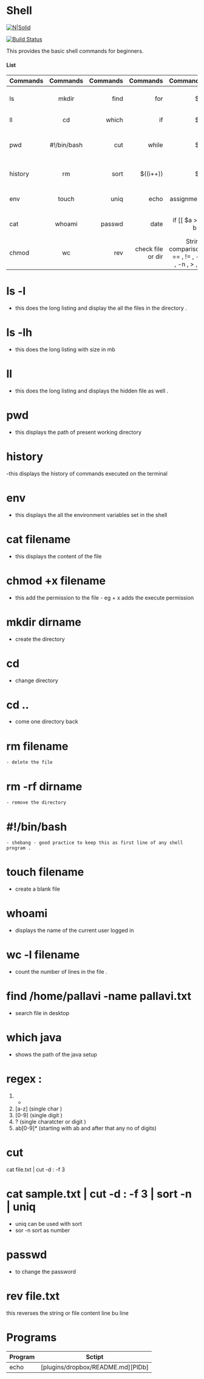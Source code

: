 # Shell

[![N|Solid](https://cldup.com/dTxpPi9lDf.thumb.png)](https://nodesource.com/products/nsolid)

[![Build Status](https://travis-ci.org/joemccann/dillinger.svg?branch=master)](https://travis-ci.org/joemccann/dillinger)

This provides the basic shell commands for beginners.


#### List 



| Commands   |      Commands      |  Commands |Commands |Commands |Commands|
|----------|:-------------:|------:|------:|------:|-----:|
| ls | mkdir | find |for| $$|uname -n (node/computer name|
| ll|    cd    |   which |if|$1 | linux name cat /etc/*release*|
| pwd | #!/bin/bash |    cut |while|$# | chmod 777 fiename (4 read , 2 write , 1 execute )|
| history |rm |    sort |$((i++))|$0 |chown newowner filename (-R ) |
| env |touch |    uniq |echo|assignment|chgrp newgroup filename |
| cat | whoami |    passwd | date|if [[ $a > $ b ]] |tail -f filename (live feed) (-10 last 10 lines) |
| chmod | wc |    rev | check file or dir|String comparison == , != , -z , -n , > , < |crontab -e (30 21 * * * echo hi >> /tmp/f1.txt ) |

# ls -l 
  - this does the long listing and display the all the files in the directory .
  
# ls -lh
  - this does the long listing with size in mb 
  
# ll 
  - this does the long listing and displays the hidden file as well .
  
# pwd 
  - this displays the path of present working directory 
  
# history 
  -this displays the history of commands executed on the terminal 
  
# env 
  - this displays the all the environment variables set in the shell 
  
# cat filename
  - this displays the content of the file 
  
# chmod +x filename 
  - this add the permission to the file - eg + x adds the execute permission 
  
# mkdir dirname 
  - create the directory 
  
# cd 
  - change directory 
  
# cd ..
  - come one directory back 
  
# rm filename 
    - delete the file 
    
# rm -rf dirname 
    - remove the directory 
    
# #!/bin/bash 
    - shebang - good practice to keep this as first line of any shell program .
    
# touch filename 
  - create a blank file 
  
# whoami
  - displays the name of the current user logged in 
  
# wc -l filename 
  - count the number of lines in the file .

# find /home/pallavi -name pallavi.txt
   - search file in desktop
   
# which java 
   - shows the path of the java setup
   
   
# regex : 
1.  *  
2. [a-z] (single char )
3. [0-9] (single digit )
4. ? (single charatcter or digit )
5. ab[0-9]* (starting with ab and after that any no of digits)

# cut 
cat file.txt | cut -d : -f 3 

#  cat sample.txt  | cut -d : -f 3 | sort -n  | uniq

- uniq can be used with sort 
- sor -n sort as number 

# passwd 
 - to change the password 

# rev file.txt
this reverses the string or file content line bu line 



# Programs 

| Program | Sctipt |
| ------ | ------ |
| echo | [plugins/dropbox/README.md][PlDb] |



  
    
  
  
  
